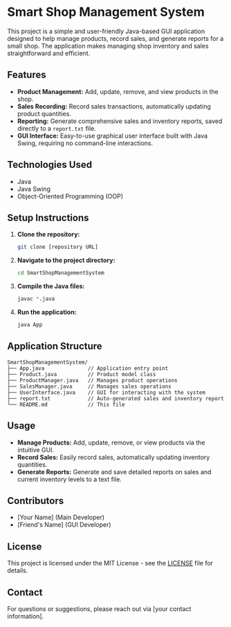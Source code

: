 # Smart Shop Management System

This project is a simple and user-friendly Java-based GUI application designed to help manage products, record sales, and generate reports for a small shop. The application makes managing shop inventory and sales straightforward and efficient.

## Features

- **Product Management:** Add, update, remove, and view products in the shop.
- **Sales Recording:** Record sales transactions, automatically updating product quantities.
- **Reporting:** Generate comprehensive sales and inventory reports, saved directly to a `report.txt` file.
- **GUI Interface:** Easy-to-use graphical user interface built with Java Swing, requiring no command-line interactions.

## Technologies Used

- Java
- Java Swing
- Object-Oriented Programming (OOP)

## Setup Instructions

1. **Clone the repository:**
   ```bash
   git clone [repository URL]
   ```

2. **Navigate to the project directory:**
   ```bash
   cd SmartShopManagementSystem
   ```

3. **Compile the Java files:**
   ```bash
   javac *.java
   ```

4. **Run the application:**
   ```bash
   java App
   ```

## Application Structure

```
SmartShopManagementSystem/
├── App.java              // Application entry point
├── Product.java          // Product model class
├── ProductManager.java   // Manages product operations
├── SalesManager.java     // Manages sales operations
├── UserInterface.java    // GUI for interacting with the system
├── report.txt            // Auto-generated sales and inventory report
└── README.md             // This file
```

## Usage

- **Manage Products:** Add, update, remove, or view products via the intuitive GUI.
- **Record Sales:** Easily record sales, automatically updating inventory quantities.
- **Generate Reports:** Generate and save detailed reports on sales and current inventory levels to a text file.

## Contributors

- [Your Name] (Main Developer)
- [Friend's Name] (GUI Developer)

## License

This project is licensed under the MIT License - see the [LICENSE](LICENSE) file for details.

## Contact

For questions or suggestions, please reach out via [your contact information].
